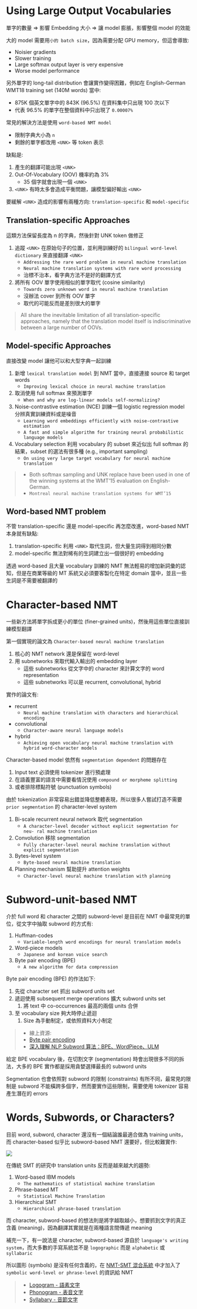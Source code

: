 # Using Large Output Vocabularies

單字的數量 => 影響 Embedding 大小 => 讓 model 膨脹，影響整個 model 的效能

大的 model 需要用`小的 batch size`，因為需要分配 GPU memory，但這會導致:

* Noisier gradients
* Slower training
* Large softmax output layer is very expensive
* Worse model performance

另外單字的 long-tail distribution 會讓實作變得困難，例如在 English-German WMT18 training set (140M words) 當中:

* 875K 個英文單字中的 843K (96.5%) 在資料集中只出現 100 次以下
* 代表 96.5% 的單字在整個資料中只出現了 `0.00007%` 

常見的解決方法是使用 `word-based NMT model`

* 限制字典大小為 `n`
* 剩餘的單字都改用 `<UNK>` 等 token 表示

缺點是:

1. 產生的翻譯可能出現 `<UNK>`
2. Out-Of-Vocabulary (OOV) 機率約為 3%
   * 35 個字就會出現一個 `<UNK>` 
3. `<UNK>` 有時太多會造成平衡問題，讓模型偏好輸出 `<UNK>`

要緩解 `<UNK>` 造成的影響有兩種方向: `translation-specific` 和 `model-specific`

## Translation-specific Approaches

這類方法保留長度為 n 的字典，然後針對 UNK token 做修正

1. 追蹤 `<UNK>` 在原始句子的位置，並利用訓練好的 `bilingual word-level dictionary` 來直接翻譯 `<UNK>`
   * `Addressing the rare word problem in neural machine translation`
   * `Neural machine translation systems with rare word processing`
   * 治標不治本，看字典方法不是好的翻譯方式
2. 將所有 OOV 單字使用相似的單字取代 (cosine similarity)
   * `Towards zero unknown word in neural machine translation`
   * 沒辦法 cover 到所有 OOV 單字
   * 取代的可能反而是差別很大的單字

> All share the inevitable limitation of all translation-specific approaches, namely that the translation model itself is indiscriminative between a large number of OOVs.

## Model-specific Approaches

直接改變 model 讓他可以和大型字典一起訓練

1. 新增 `lexical translation model` 到 NMT 當中，直接連接 source 和 target words
   * `Improving lexical choice in neural machine translation`
2. 取消使用 full softmax 來預測單字
   * `When and why are log-linear models self-normalizing?`
3. Noise-contrastive estimation (NCE) 訓練一個 logistic regression model 分辨真實訓練資料或是噪音
   * `Learning word embeddings efficiently with noise-contrastive estimation`
   * `A fast and simple algorithm for training neural probabilistic language models`
4. Vocabulary selection 利用 vocabulary 的 subset 來近似出 full softmax 的結果，subset 的選法有很多種 (e.g., important sampling)
   * `On using very large target vocabulary for neural machine translation`

> * Both softmax sampling and UNK replace have been used in one of the winning systems at the WMT’15 evaluation on English-German.
> * `Montreal neural machine translation systems for WMT’15`

## Word-based NMT problem

不管 translation-specific 還是 model-specific 再怎麼改進，word-based NMT 本身就有缺點:

1. translation-specific 利用 `<UNK>` 取代生詞，但大量生詞得到相同分數
2. model-specific 無法對稀有的生詞建立出一個很好的 embedding

透過 word-based 且大量 vocabulary 訓練的 NMT 無法輕易的增加新詞彙的認知，但是在商業等級的 MT 系統又必須要客製化在特定 domain 當中，並且一些生詞是不需要被翻譯的

# Character-based NMT

一些新方法將單字拆成更小的單位 (finer-grained units)，然後用這些單位直接訓練模型翻譯

第一個實現的論文為 `Character-based neural machine translation`

1. 核心的 NMT network 還是保留在 word-level
2. 用 subnetworks 來取代輸入輸出的 embedding layer
   * 這些 subnetworks 從文字中的 character 來計算文字的 word representation
   * 這些 subnetworks 可以是 recurrent, convolutional, hybrid

實作的論文有:

* recurrent
  * `Neural machine translation with characters and hierarchical encoding`
* convolutional
  * `Character-aware neural language models`
* hybrid
  * `Achieving open vocabulary neural machine translation with hybrid word-character models`

Character-based model 依然有 `segmentation dependent` 的問題存在

1. Input text 必須使用 tokenizer 進行預處理
2. 在語義豐富的語言中需要看情況使用 `compound or morpheme splitting`
3. 或者排除標點符號 (punctuation symbols)

由於 tokenization 非常容易出錯並降低整體表現，所以很多人嘗試打造不需要 `prior segmentation` 的 character-level system

1. Bi-scale recurrent neural network 取代 segmentation
   * `A character-level decoder without explicit segmentation for neu- ral machine translation`
2. Convolution 移除 segmentation
   * `Fully character-level neural machine translation without explicit segmentation`
3. Bytes-level system
   * `Byte-based neural machine translation`
4. Planning mechanism 幫助提升 attention weights
   * `Character-level neural machine translation with planning`

# Subword-unit-based NMT

介於 full word 和 character 之間的 subword-level 是目前在 NMT 中最常見的單位，從文字中抽取 subword 的方式有:

1. Huffman-codes
   * `Variable-length word encodings for neural translation models`
2. Word-piece models
   * `Japanese and korean voice search`
3. Byte pair encoding (BPE)
   * `A new algorithm for data compression`

Byte pair encoding (BPE) 的作法如下: 

1. 先從 character set 抓出 subword units set
2. 遞迴使用 subsequent merge operations 擴大 subword units set
   1. 將 text 中 co-occurrences 最高的兩個 units 合併
3. 至 vocabulary size 夠大時停止遞迴
   1. Size 為手動制定，或依照資料大小制定

> * 線上資源:
> * [Byte pair encoding](https://en.wikipedia.org/wiki/Byte_pair_encoding)
> * [深入理解 NLP Subword 算法：BPE、WordPiece、ULM](https://zhuanlan.zhihu.com/p/86965595)

給定 BPE vocabulary 後，在切割文字 (segmentation) 時會出現很多不同的拆法，大多的 BPE 實作都是採用貪婪選擇最長的 subword units

Segmentation 也會依照對 subword 的限制 (constraints) 有所不同，最常見的限制是 subword 不能橫跨多個字，然而要實作這些限制，需要使用 tokenizer 容易產生潛在的 errors

# Words, Subwords, or Characters?

目前 word, subword, character 還沒有一個結論誰最適合做為 training units，而 character-based 似乎比 subword-based NMT 還要好，但比較難實作: 

![](../../assets/character_subword_comparison.png)

在傳統 SMT 的研究中 translation units 反而是越來越大的趨勢:

1. Word-based IBM models
   * `The mathematics of statistical machine translation`
2. Phrase-based MT
   * `Statistical Machine Translation`
3. Hierarchical SMT
   * `Hierarchical phrase-based translation`

而 character, subword-based 的想法則是將字越取越小，想要抓到文字的真正含義 (meaning)，因為翻譯其實就是在兩種語言間傳遞 meaning

補充一下，有一說法是 character, subword-based 源自於 `language's writing system`，而大多數的手寫系統並不是 `logographic` 而是 `alphabetic` 或 `syllabaric`

所以圖形 (symbols) 是沒有任何含義的，在 [NMT-SMT 混合系統](../15.%20nmt-smt-hybrid/README.md) 中才加入了 `symbolic word-level or phrase-level` 的資訊給 NMT

> * [Logogram - 語素文字](https://en.wikipedia.org/wiki/Logogram)
> * [Phonogram - 表音文字](https://en.wikipedia.org/wiki/Phonogram_(linguistics))
> * [Syllabary - 音節文字](https://en.wikipedia.org/wiki/Syllabary)
